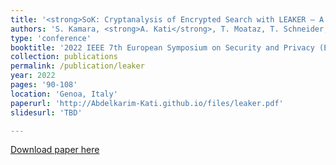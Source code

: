 ```yaml
---
title: '<strong>SoK: Cryptanalysis of Encrypted Search with LEAKER – A framework for LEakage AttacK Evaluation on Real-world data</strong>.'
authors: 'S. Kamara, <strong>A. Kati</strong>, T. Moataz, T. Schneider, A. Treiber and M. Yonli'
type: 'conference'
booktitle: '2022 IEEE 7th European Symposium on Security and Privacy (EuroS&P)'
collection: publications
permalink: /publication/leaker
year: 2022
pages: '90-108'
location: 'Genoa, Italy'
paperurl: 'http://Abdelkarim-Kati.github.io/files/leaker.pdf'
slidesurl: 'TBD'

---
```


[Download paper here](http://Abdelkarim-Kati.github.io/files/leaker.pdf)
